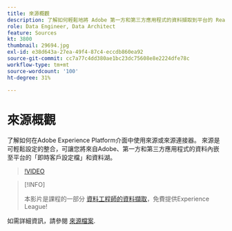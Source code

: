 ```yaml
---
title: 來源概觀
description: 了解如何輕鬆地將 Adobe 第一方和第三方應用程式的資料擷取到平台的 Real-time Customer Profile 和 Data Lake。
role: Data Engineer, Data Architect
feature: Sources
kt: 3800
thumbnail: 29694.jpg
exl-id: e38d643a-27ea-49f4-87c4-eccdb860ea92
source-git-commit: cc7a77c4dd380ae1bc23dc75608e8e2224dfe78c
workflow-type: tm+mt
source-wordcount: '100'
ht-degree: 31%

---
```


# 來源概觀

了解如何在Adobe Experience Platform介面中使用來源或來源連接器。 來源是可輕鬆設定的整合，可讓您將來自Adobe、第一方和第三方應用程式的資料內嵌至平台的「即時客戶設定檔」和資料湖。

>[!VIDEO](https://video.tv.adobe.com/v/29694?quality=12&learn=on)

>[!INFO]
>
> 本影片是課程的一部分 [資料工程師的資料擷取](https://experienceleague.adobe.com/?lang=zh-Hant?recommended=ExperiencePlatform-D-1-2020.1.dataingestion)，免費提供Experience League!

如需詳細資訊，請參閱 [來源檔案](https://experienceleague.adobe.com/docs/experience-platform/sources/home.html?lang=zh-Hant).
